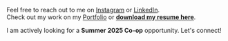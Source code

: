 

Feel free to reach out to me on [Instagram](https://www.instagram.com/_kabirnarula/) or [LinkedIn](https://www.linkedin.com/in/kabir-narula-19b129260).  
Check out my work on my [Portfolio](https://portfolio-comic.vercel.app) or **[download my resume here](https://drive.google.com/file/d/1xWk5_mT3_P00aYKN4vrV12Le059jyPnl/view?usp=sharing)**.

I am actively looking for a **Summer 2025 Co-op** opportunity. Let's connect!



